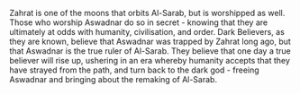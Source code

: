 Zahrat is one of the moons that orbits Al-Sarab, but is worshipped as well. Those who worship Aswadnar do so in secret - knowing that they are ultimately at odds with humanity, civilisation, and order. Dark Believers, as they are known, believe that Aswadnar was trapped by Zahrat long ago, but that Aswadnar is the true ruler of Al-Sarab. They believe that one day a true believer will rise up, ushering in an era whereby humanity accepts that they have strayed from the path, and turn back to the dark god - freeing Aswadnar and bringing about the remaking of Al-Sarab. 